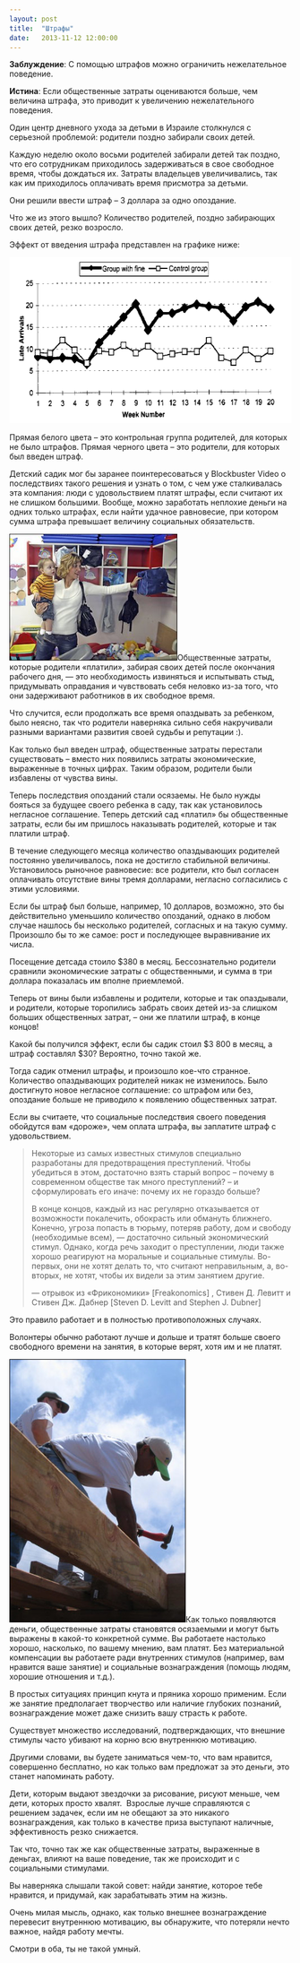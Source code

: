 ```yaml
---
layout: post
title:  "Штрафы"
date:   2013-11-12 12:00:00
---
```

<p><strong>Заблуждение</strong>: С помощью штрафов можно ограничить нежелательное поведение.</p>
<p><strong>Истина</strong>: Если общественные затраты оцениваются больше, чем величина штрафа, это приводит к увеличению нежелательного поведения.</p>
<p>Один центр дневного ухода за детьми в Израиле столкнулся с серьезной проблемой: родители поздно забирали своих детей.</p>
<p>Каждую неделю около восьми родителей забирали детей так поздно, что его сотрудникам приходилось задерживаться в свое свободное время, чтобы дождаться их. Затраты владельцев увеличивались, так как им приходилось оплачивать время присмотра за детьми.</p>
<p>Они решили ввести штраф – 3 доллара за одно опоздание.</p>
<p>Что же из этого вышло? Количество родителей, поздно забирающих своих детей, резко возросло.</p>
<p>Эффект от введения штрафа представлен на графике ниже:</p>
<p><a href="/img/fines/undadtitled-1.gif"><img height="296" width="593" src="/img/fines/undadtitled-1.gif" alt="undadtitled-1" class="aligncenter size-full wp-image-1010" /></a></p>
<p><span id="more-1008"></span>Прямая белого цвета – это контрольная группа родителей, для которых не было штрафов. Прямая черного цвета – это родители, для которых был введен штраф.</p>
<p>Детский садик мог бы заранее поинтересоваться у Blockbuster Video о последствиях такого решения и узнать о том, с чем уже сталкивалась эта компания: люди с удовольствием платят штрафы, если считают их не слишком большими. Вообще, можно заработать неплохие деньги на одних только штрафах, если найти удачное равновесие, при котором сумма штрафа превышает величину социальных обязательств.</p>
<p><a href="/img/fines/ph2008041302747.jpg"><img height="226" width="300" src="/img/fines/ph2008041302747.jpg" alt="PH2008041302747" class="alignleft size-medium wp-image-1011" /></a>Общественные затраты, которые родители «платили», забирая своих детей после окончания рабочего дня, — это необходимость извиняться и испытывать стыд, придумывать оправдания и чувствовать себя неловко из-за того, что они задерживают работников в их свободное время.</p>
<p>Что случится, если продолжать все время опаздывать за ребенком, было неясно, так что родители наверняка сильно себя накручивали разными вариантами развития своей судьбы и репутации :).</p>
<p>Как только был введен штраф, общественные затраты перестали существовать – вместо них появились затраты экономические, выраженные в точных цифрах. Таким образом, родители были избавлены от чувства вины.</p>
<p>Теперь последствия опозданий стали осязаемы. Не было нужды бояться за будущее своего ребенка в саду, так как установилось негласное соглашение. Теперь детский сад «платил» бы общественные затраты, если бы им пришлось наказывать родителей, которые и так платили штраф.</p>
<p>В течение следующего месяца количество опаздывающих родителей постоянно увеличивалось, пока не достигло стабильной величины. Установилось рыночное равновесие: все родители, кто был согласен оплачивать отсутствие вины тремя долларами, негласно согласились с этими условиями.</p>
<p>Если бы штраф был больше, например, 10 долларов, возможно, это бы действительно уменьшило количество опозданий, однако в любом случае нашлось бы несколько родителей, согласных и на такую сумму. Произошло бы то же самое: рост и последующее выравнивание их числа.</p>
<p>Посещение детсада стоило $380 в месяц. Бессознательно родители сравнили экономические затраты с общественными, и сумма в три доллара показалась им вполне приемлемой.</p>
<p>Теперь от вины были избавлены и родители, которые и так опаздывали, и родители, которые торопились забрать своих детей из-за слишком больших общественных затрат, – они же платили штраф, в конце концов!</p>
<p>Какой бы получился эффект, если бы садик стоил $3 800 в месяц, а штраф составлял $30? Вероятно, точно такой же.</p>
<p>Тогда садик отменил штрафы, и произошло кое-что странное. Количество опаздывающих родителей никак не изменилось. Было достигнуто новое негласное соглашение: со штрафом или без, опоздание больше не приводило к появлению общественных затрат.</p>
<p>Если вы считаете, что социальные последствия своего поведения обойдутся вам «дороже», чем оплата штрафа, вы заплатите штраф с удовольствием.</p>
<blockquote><p>Некоторые из самых известных стимулов специально разработаны для предотвращения преступлений. Чтобы убедиться в этом, достаточно взять старый вопрос – почему в современном обществе так много преступлений? – и сформулировать его иначе: почему их не гораздо больше?</p>
<p>В конце концов, каждый из нас регулярно отказывается от возможности покалечить, обокрасть или обмануть ближнего. Конечно, угроза попасть в тюрьму, потеряв работу, дом и свободу (необходимые всем), — достаточно сильный экономический стимул. Однако, когда речь заходит о преступлении, люди также хорошо реагируют на моральные и социальные стимулы. Во-первых, они не хотят делать то, что считают неправильным, а, во-вторых, не хотят, чтобы их видели за этим занятием другие.</p>
<p>— отрывок из «Фрикономики» [Freakonomics] , Стивен Д. Левитт и Стивен Дж. Дабнер [Steven D. Levitt and Stephen J. Dubner]</p></blockquote>
<p>Это правило работает и в полностью противоположных случаях.</p>
<p>Волонтеры обычно работают лучше и дольше и тратят больше своего свободного времени на занятия, в которые верят, хотя им и не платят.</p>
<p><a href="/img/fines/working.jpg"><img height="470" width="315" src="/img/fines/working.jpg" alt="working" class="alignleft size-full wp-image-1012" /></a>Как только появляются деньги, общественные затраты становятся осязаемыми и могут быть выражены в какой-то конкретной сумме. Вы работаете настолько хорошо, насколько, по вашему мнению, вам платят. Без материальной компенсации вы работаете ради внутренних стимулов (например, вам нравится ваше занятие) и социальные вознаграждения (помощь людям, хорошие отношения и т.д.).</p>
<p>В простых ситуациях принцип кнута и пряника хорошо применим. Если же занятие предполагает творчество или наличие глубоких познаний, вознаграждение может даже снизить вашу страсть к работе.</p>
<p>Существует множество исследований, подтверждающих, что внешние стимулы часто убивают на корню всю внутреннюю мотивацию.</p>
<p>Другими словами, вы будете заниматься чем-то, что вам нравится, совершенно бесплатно, но как только вам предложат за это деньги, это станет напоминать работу.</p>
<p>Дети, которым выдают звездочки за рисование, рисуют меньше, чем дети, которых просто хвалят.  Взрослые лучше справляются с решением задачек, если им не обещают за это никакого вознаграждения, как только в качестве приза выступают наличные, эффективность резко снижается.</p>
<p>Так что, точно так же как общественные затраты, выраженные в деньгах, влияют на ваше поведение, так же происходит и с социальными стимулами.</p>
<p>Вы наверняка слышали такой совет: найди занятие, которое тебе нравится, и придумай, как зарабатывать этим на жизнь.</p>
<p>Очень милая мысль, однако, как только внешнее вознаграждение перевесит внутреннюю мотивацию, вы обнаружите, что потеряли нечто важное, найдя работу мечты.</p>
<p>Смотри в оба, ты не такой умный.</p>
